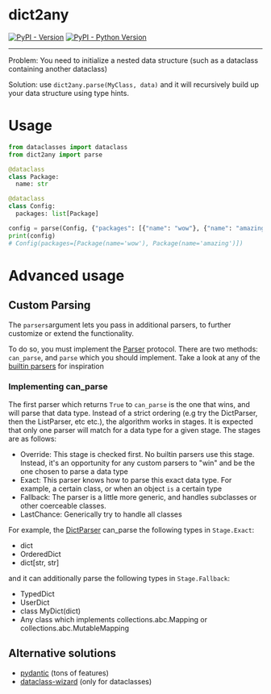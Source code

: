 # dict2any

[![PyPI - Version](https://img.shields.io/pypi/v/dict2any.svg)](https://pypi.org/project/dict2any)
[![PyPI - Python Version](https://img.shields.io/pypi/pyversions/dict2any.svg)](https://pypi.org/project/dict2any)

---

Problem: You need to initialize a nested data structure (such as a dataclass containing another dataclass)

Solution: use `dict2any.parse(MyClass, data)` and it will recursively build up your data structure using type hints.

# Usage

```python
from dataclasses import dataclass
from dict2any import parse

@dataclass
class Package:
  name: str

@dataclass
class Config:
  packages: list[Package]

config = parse(Config, {"packages": [{"name": "wow"}, {"name": "amazing"}]})
print(config)
# Config(packages=[Package(name='wow'), Package(name='amazing')])
```

# Advanced usage

## Custom Parsing

The `parsers`argument lets you pass in additional parsers, to further customize or extend the functionality.

To do so, you must implement the [Parser](./dict2any/parsers/parser.py) protocol. There are two methods: `can_parse`, and `parse` which you should implement. Take a look at any of the [builtin parsers](./dict2any/parsers/) for inspiration

### Implementing can_parse

The first parser which returns `True` to `can_parse` is the one that wins, and will parse that data type. Instead of a strict ordering (e.g try the DictParser, then the ListParser, etc etc.), the algorithm works in stages. It is expected that only one parser will match for a data type for a given stage. The stages are as follows:

- Override: This stage is checked first. No builtin parsers use this stage. Instead, it's an opportunity for any custom parsers to "win" and be the one chosen to parse a data type
- Exact: This parser knows how to parse this exact data type. For example, a certain class, or when an object `is` a certain type
- Fallback: The parser is a little more generic, and handles subclasses or other coerceable classes.
- LastChance: Generically try to handle all classes

For example, the [DictParser](./dict2any/parsers/dict.py) can_parse the following types in `Stage.Exact`:

- dict
- OrderedDict
- dict[str, str]

and it can additionally parse the following types in `Stage.Fallback`:

- TypedDict
- UserDict
- class MyDict(dict)
- Any class which implements collections.abc.Mapping or collections.abc.MutableMapping

## Alternative solutions

- [pydantic](https://pypi.org/project/pydantic/) (tons of features)
- [dataclass-wizard](https://pypi.org/project/dataclass-wizard/) (only for dataclasses)
